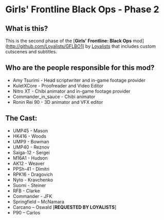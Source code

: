 # Girls' Frontline Black Ops - Phase 2

## What is this?
This is the second phase of the [**Girls' Frontline: Black Ops** mod](http://github.com/Loyalists/GFLBO1] by [Loyalists](http://github.com/Loyalists) that includes custom cutscenes and subtitles.

## Who are the people responsible for this mod?

* Amy Tsurimi - Head scriptwriter and in-game footage provider
* KuletXCore - Proofreader and Video Editor
* Nitro XT - Chibi animator and in-game footage provider
* Commander_in_sauce - Chibi animator
* Ronin Rei 90 - 3D animator and VFX editor

## The Cast:
*	UMP45 - Mason
*	HK416 - Woods
*	UMP9 - Bowman
*	UMP40 - Reznov
*	Saiga-12 - Sergei
*	M16A1 - Hudson
*	AK12 - Weaver
*	PPSh-41 - Dimitri
*	RPK16 - Dragovich
*	Nyto - Kravchenko
*	Suomi - Steiner
*	RFB - Clarke
*	Commander - JFK
*	Springfield – McNamara
*	Carcano – Oswald [__REQUESTED BY LOYALISTS__]
*	P90 – Carlos

